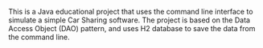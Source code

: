 This is a Java educational project that uses the command line interface to simulate a simple Car Sharing software.
The project is based on the Data Access Object (DAO) pattern, and uses H2 database to save the data from the command line.
